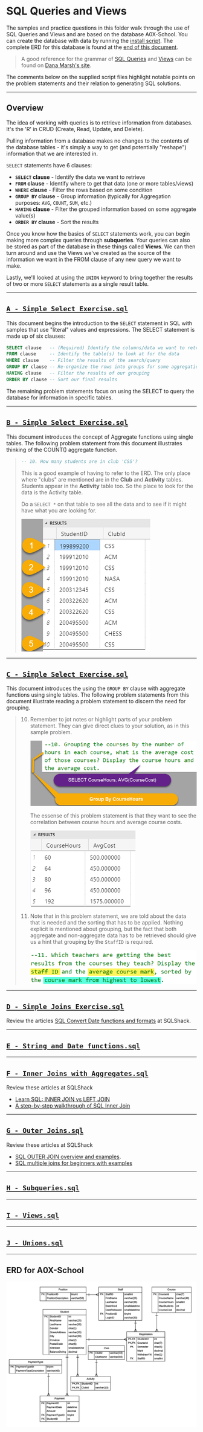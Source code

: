# SQL Queries and Views

The samples and practice questions in this folder walk through the use of SQL Queries and Views and are based on the database A0X-School. You can create the database with data by running the [install script](./A0X-School.sql). The complete ERD for this database is found at the [end of this document](#erd-for-A0X-School).

> A good reference for the grammar of [SQL Queries](https://dmarshnait.github.io/dmit1508/queries) and [Views](https://dmarshnait.github.io/dmit1508/views) can be found on [Dana Marsh's site](https://dmarshnait.github.io/dmit1508/).

The comments below on the supplied script files highlight notable points on the problem statements and their relation to generating SQL solutions.

----

## Overview

The idea of working with queries is to retrieve information from databases. It's the 'R' in CRUD (Create, Read, Update, and Delete).

Pulling information from a database makes no changes to the contents of the database tables - it's simply a way to get (and potentially "reshape") information that we are interested in.

`SELECT` statements have 6 clauses:

- **`SELECT` clause** - Identify the data we want to retrieve
- **`FROM` clause** - Identify where to get that data (one or more tables/views)
- **`WHERE` clause** - Filter the rows based on some condition
- **`GROUP BY` clause** - Group information (typically for Aggregation purposes: `AVG`, `COUNT`, `SUM`, etc.)
- **`HAVING` clause** - Filter the grouped information based on some aggregate value(s)
- **`ORDER BY` clause** - Sort the results

Once you know how the basics of `SELECT` statements work, you can begin making more complex queries through **subqueries**. Your queries can also be stored as part of the database in these things called **Views**. We can then turn around and use the Views we've created as the source of the information we want in the FROM clause of any new query we want to make.

Lastly, we'll looked at using the `UNION` keyword to bring together the results of two or more `SELECT` statements as a single result table.

----

## [`A - Simple Select Exercise.sql`](./A%20-%20Simple%20Select%20Exercise.sql)

This document begins the introduction to the `SELECT` statement in SQL with samples that use "literal" values and expressions. The SELECT statement is made up of six clauses:

```sql
SELECT clause   -- (Required) Identify the columns/data we want to retrieve
FROM clause     -- Identify the table(s) to look at for the data
WHERE clause    -- Filter the results of the search/query
GROUP BY clause -- Re-organize the rows into groups for some aggregation
HAVING clause   -- Filter the results of our grouping
ORDER BY clause -- Sort our final results
```

The remaining problem statements focus on using the SELECT to query the database for information in specific tables.

----

## [`B - Simple Select Exercise.sql`](./B%20-%20Simple%20Select%20Exercise.sql)

This document introduces the concept of Aggregate functions using single tables. The following problem statement from this document illustrates thinking of the COUNT() aggregate function.

> ```sql
> -- 10. How many students are in club 'CSS'?
> ```
> 
> This is a good example of having to refer to the ERD. The only place where "clubs" are mentioned are in the **Club** and **Activity** tables. Students appear in the **Activity** table too. So the place to look for the data is the Activity table.
>   
> Do a `SELECT *` on that table to see all the data and to see if it might have what you are looking for.
> 
> ![B10 Data](./Images/B-10-Data.png)


----

## [`C - Simple Select Exercise.sql`](./C%20-%20Simple%20Select%20Exercise.sql)

This document introduces the using the `GROUP BY` clause with aggregate functions using single tables. The following problem statements from this document illustrate reading a problem statement to discern the need for grouping.

> 10. Remember to jot notes or highlight parts of your problem statement. They can give direct clues to your solution, as in this sample problem.
> 
>     ![C10 Question](./Images/C-10-Question.png)
> 
>     The essense of this problem statement is that they want to see the correlation between course hours and average course costs.
> 
>     ![C10 Result](./Images/C-10-Result.png)
> 
> 11. Note that in this problem statement, we are told about the data that is needed and the sorting that has to be applied. Nothing explicit is mentioned about grouping, but the fact that both aggregate and non-aggregate data has to be retrieved should give us a hint that grouping by the `StaffID` is required.
> 
>     ![C11 Question](./Images/C-11-Question.png)

----

## [`D - Simple Joins Exercise.sql`](./D%20-%20Simple%20Joins%20Exercise.sql)

Review the articles [SQL Convert Date functions and formats](https://www.sqlshack.com/sql-convert-date-functions-and-formats/) at SQLShack.


----

## [`E - String and Date functions.sql`](./E%20-%20String%20and%20Date%20functions.sql)

----

## [`F - Inner Joins with Aggregates.sql`](./F%20-%20Inner%20Joins%20with%20Aggregates.sql)

Review these articles at SQLShack

- [Learn SQL: INNER JOIN vs LEFT JOIN](https://www.sqlshack.com/learn-sql-inner-join-vs-left-join/)
- [A step-by-step walkthrough of SQL Inner Join](https://www.sqlshack.com/a-step-by-step-walkthrough-of-sql-inner-join/)

----

## [`G - Outer Joins.sql`](./G%20-%20Outer%20Joins.sql)

Review these articles at SQLShack

- [SQL OUTER JOIN overview and examples](https://www.sqlshack.com/sql-outer-join-overview-and-examples/).
- [SQL multiple joins for beginners with examples](https://www.sqlshack.com/sql-multiple-joins-for-beginners-with-examples/)


----

## [`H - Subqueries.sql`](./H%20-%20Subqueries.sql)

----

## [`I - Views.sql`](./I%20-%20Views.sql)

----

## [`J - Unions.sql`](./J%20-%20Unions.sql)

----

## ERD for A0X-School

![ERD](./IQSchool-ERD.png)
